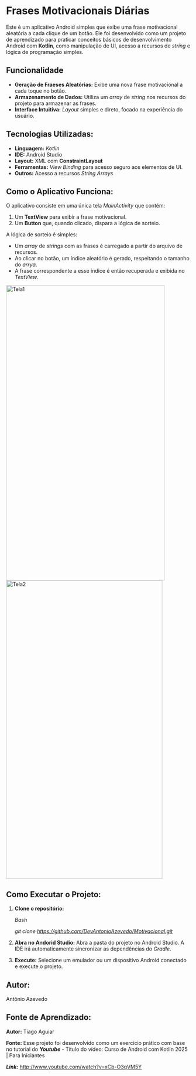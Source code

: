# Frases Motivacionais Diárias

Este é um aplicativo Android simples que exibe uma frase motivacional aleatória a cada clique de um botão. Ele foi desenvolvido como um projeto de aprendizado para praticar conceitos básicos de desenvolvimento Android com **Kotlin**, como manipulação de UI, acesso a recursos de _string_ e lógica de programação simples.

## **Funcionalidade**

- **Geração de Fraeses Aleatórias:** Exibe uma nova frase motivacional a cada toque no botão.
- **Armazenamento de Dados:** Utiliza um _array_ de _string_ nos recursos do projeto para armazenar as frases.
- **Interface Intuitiva:** _Layout_ simples e direto, focado na experiência do usuário.

## **Tecnologias Utilizadas:**

- **Linguagem:** _Kotlin_
- **IDE:** Android Studio
- **Layout:** XML com **ConstraintLayout**
- **Ferramentas:** _View Binding_ para acesso seguro aos elementos de UI.
- **Outros:** Acesso a recursos _String Arrays_

## **Como o Aplicativo Funciona:**

O aplicativo consiste em uma única tela _MainActivity_ que contém:
1. Um **TextView** para exibir a frase motivacional.
2. Um **Button** que, quando clicado, dispara a lógica de sorteio.

A lógica de sorteio é simples:
- Um _array_ de _strings_ com as frases é carregado a partir do arquivo de recursos.
- Ao clicar no botão, um índice aleatório é gerado, respeitando o tamanho do _arrya_.
- A frase correspondente a esse índice é então recuperada e exibida no _TextView_.

<img width="433" height="805" alt="Tela1" src="https://github.com/user-attachments/assets/bced63d4-e7ba-49d2-8408-59c567e283cf" />
<img width="427" height="815" alt="Tela2" src="https://github.com/user-attachments/assets/6a224d50-ba63-4ec1-a1dc-ee65e8baa786" />

## **Como Executar o Projeto:**
1. **Clone o repositório:**
   
   _Bash_
   
   _git clone https://github.com/DevAntonioAzevedo/Motivacional.git_
   
3. **Abra no Andorid Studio:** Abra a pasta do projeto no Android Studio. A IDE irá automaticamente sincronizar as dependências do _Gradle_.
4. **Execute:** Selecione um emulador ou um dispositivo Android conectado e execute o projeto.

## **Autor:**
Antônio Azevedo

## **Fonte de Aprendizado:**
**Autor:** Tiago Aguiar

**Fonte:** Esse projeto foi desenvolvido como um exercício prático com base no tutorial do _**Youtube**_ - Título do vídeo: Curso de Android com Kotlin 2025 | Para Iniciantes

_**Link:**_ http://www.youtube.com/watch?v=xCb-O3qVM5Y
